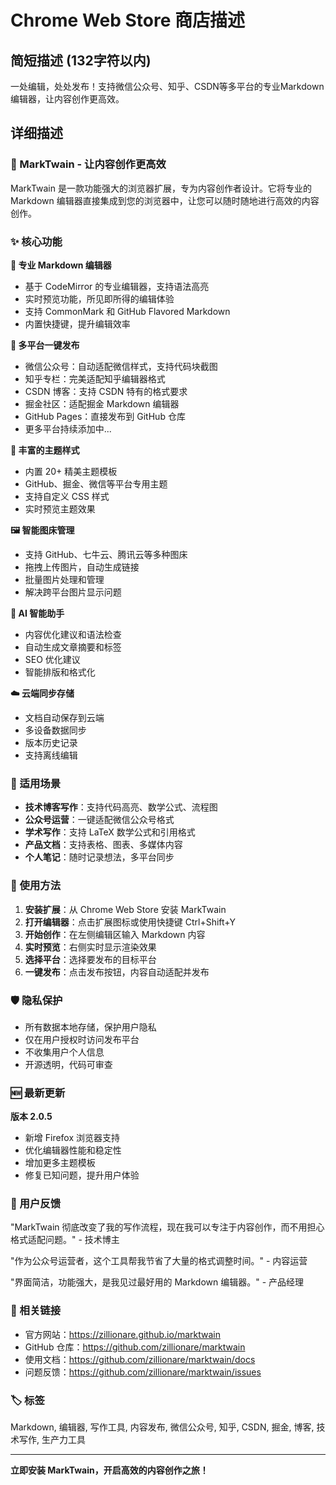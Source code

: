 # Chrome Web Store 商店描述

## 简短描述 (132字符以内)

一处编辑，处处发布！支持微信公众号、知乎、CSDN等多平台的专业Markdown编辑器，让内容创作更高效。

## 详细描述

### 🚀 MarkTwain - 让内容创作更高效

MarkTwain 是一款功能强大的浏览器扩展，专为内容创作者设计。它将专业的 Markdown 编辑器直接集成到您的浏览器中，让您可以随时随地进行高效的内容创作。

### ✨ 核心功能

**📝 专业 Markdown 编辑器**

- 基于 CodeMirror 的专业编辑器，支持语法高亮
- 实时预览功能，所见即所得的编辑体验
- 支持 CommonMark 和 GitHub Flavored Markdown
- 内置快捷键，提升编辑效率

**🚀 多平台一键发布**

- 微信公众号：自动适配微信样式，支持代码块截图
- 知乎专栏：完美适配知乎编辑器格式
- CSDN 博客：支持 CSDN 特有的格式要求
- 掘金社区：适配掘金 Markdown 编辑器
- GitHub Pages：直接发布到 GitHub 仓库
- 更多平台持续添加中...

**🎨 丰富的主题样式**

- 内置 20+ 精美主题模板
- GitHub、掘金、微信等平台专用主题
- 支持自定义 CSS 样式
- 实时预览主题效果

**🖼️ 智能图床管理**

- 支持 GitHub、七牛云、腾讯云等多种图床
- 拖拽上传图片，自动生成链接
- 批量图片处理和管理
- 解决跨平台图片显示问题

**🤖 AI 智能助手**

- 内容优化建议和语法检查
- 自动生成文章摘要和标签
- SEO 优化建议
- 智能排版和格式化

**☁️ 云端同步存储**

- 文档自动保存到云端
- 多设备数据同步
- 版本历史记录
- 支持离线编辑

### 🎯 适用场景

- **技术博客写作**：支持代码高亮、数学公式、流程图
- **公众号运营**：一键适配微信公众号格式
- **学术写作**：支持 LaTeX 数学公式和引用格式
- **产品文档**：支持表格、图表、多媒体内容
- **个人笔记**：随时记录想法，多平台同步

### 🔧 使用方法

1. **安装扩展**：从 Chrome Web Store 安装 MarkTwain
2. **打开编辑器**：点击扩展图标或使用快捷键 Ctrl+Shift+Y
3. **开始创作**：在左侧编辑区输入 Markdown 内容
4. **实时预览**：右侧实时显示渲染效果
5. **选择平台**：选择要发布的目标平台
6. **一键发布**：点击发布按钮，内容自动适配并发布

### 🛡️ 隐私保护

- 所有数据本地存储，保护用户隐私
- 仅在用户授权时访问发布平台
- 不收集用户个人信息
- 开源透明，代码可审查

### 🆕 最新更新

**版本 2.0.5**

- 新增 Firefox 浏览器支持
- 优化编辑器性能和稳定性
- 增加更多主题模板
- 修复已知问题，提升用户体验

### 💬 用户反馈

"MarkTwain 彻底改变了我的写作流程，现在我可以专注于内容创作，而不用担心格式适配问题。" - 技术博主

"作为公众号运营者，这个工具帮我节省了大量的格式调整时间。" - 内容运营

"界面简洁，功能强大，是我见过最好用的 Markdown 编辑器。" - 产品经理

### 🔗 相关链接

- 官方网站：https://zillionare.github.io/marktwain
- GitHub 仓库：https://github.com/zillionare/marktwain
- 使用文档：https://github.com/zillionare/marktwain/docs
- 问题反馈：https://github.com/zillionare/marktwain/issues

### 🏷️ 标签

Markdown, 编辑器, 写作工具, 内容发布, 微信公众号, 知乎, CSDN, 掘金, 博客, 技术写作, 生产力工具

---

**立即安装 MarkTwain，开启高效的内容创作之旅！**
